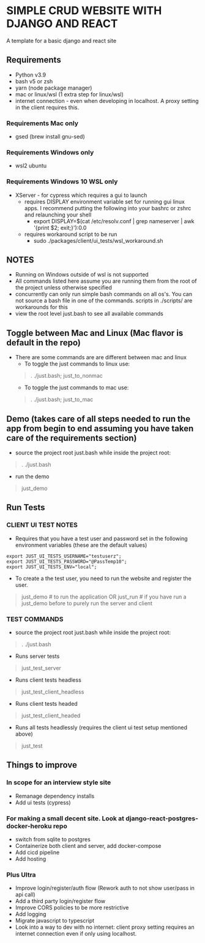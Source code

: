 # SIMPLE CRUD WEBSITE WITH DJANGO AND REACT
A template for a basic django and react site

## Requirements
- Python v3.9
- bash v5 or zsh
- yarn (node package manager)
- mac or linux/wsl (1 extra step for linux/wsl)
- internet connection - even when developing in localhost. A proxy setting in the client requires this.

### Requirements Mac only
- gsed (brew install gnu-sed)

### Requirements Windows only
- wsl2 ubuntu

### Requirements Windows 10 WSL only
- XServer - for cypress which requires a gui to launch
  - requires DISPLAY environment variable set for running gui linux apps. I recommend putting the following into your bashrc or zshrc and relaunching your shell
    - export DISPLAY=$(cat /etc/resolv.conf | grep nameserver | awk '{print $2; exit;}'):0.0
  - requires workaround script to be run
    - sudo ./packages/client/ui_tests/wsl_workaround.sh

## NOTES
- Running on Windows outside of wsl is not supported
- All commands listed here assume you are running them from the root of the project unless otherwise specified
- concurrently can only run simple bash commands on all os's. You can not source a bash file in one of the commands. scripts in ./scripts/ are workarounds  for this
- view the root level just.bash to see all available commands

## Toggle between Mac and Linux (Mac flavor is default in the repo)
- There are some commands are are different between mac and linux
  - To toggle the just commands to linux use:
  > . ./just.bash; just_to_nonmac
  - To toggle the just commands to mac use:
  > . ./just.bash; just_to_mac

## Demo (takes care of all steps needed to run the app from begin to end assuming you have taken care of the requirements section)
- source the project root just.bash while inside the project root:
> . ./just.bash

- run the demo
> just_demo

## Run Tests

### CLIENT UI TEST NOTES
- Requires that you have a test user and password set in the following environment variables (these are the default values)
```
export JUST_UI_TESTS_USERNAME="testuserz";
export JUST_UI_TESTS_PASSWORD="@PassTemp10";
export JUST_UI_TESTS_ENV="local";
```
- To create a the test user, you need to run the website and register the user.
> just_demo # to run the application
OR
> just_run # if you have run a just_demo before to purely run the server and client

### TEST COMMANDS
- source the project root just.bash while inside the project root:
> . ./just.bash

- Runs server tests
> just_test_server

- Runs client tests headless
> just_test_client_headless

- Runs client tests headed
> just_test_client_headed

- Runs all tests headlessly (requires the client ui test setup mentioned above)
> just_test

## Things to improve
### In scope for an interview style site
- Remanage dependency installs
- Add ui tests (cypress)

### For making a small decent site. Look at django-react-postgres-docker-heroku repo
- switch from sqlite to postgres
- Containerize both client and server, add docker-compose
- Add cicd pipeline
- Add hosting

### Plus Ultra
- Improve login/register/auth flow (Rework auth to not show user/pass in api call)
- Add a third party login/register flow
- Improve CORS policies to be more restrictive
- Add logging
- Migrate javascript to typescript
- Look into a way to dev with no internet: client proxy setting requires an internet connection even if only using localhost.
